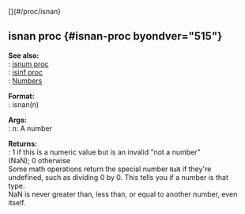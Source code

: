 []{#/proc/isnan}    
## isnan proc {#isnan-proc byondver="515"}    
**See also:**    
:   [isnum proc](/ref/proc/isnum.md)    
:   [isinf proc](/ref/proc/isinf.md)    
:   [Numbers](/%7Bnotes%7D/numbers)    
<!-- -->    
**Format:**    
:   isnan(n)    
<!-- -->    
**Args:**    
:   n: A number    
<!-- -->    
**Returns:**    
:   1 if this is a numeric value but is an invalid \"not a number\"    
    (NaN); 0 otherwise    
Some math operations return the special number `NaN` if they\'re    
undefined, such as dividing 0 by 0. This tells you if a number is that    
type.    
NaN is never greater than, less than, or equal to another number, even    
itself.  
